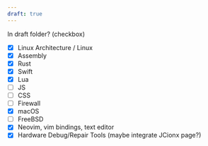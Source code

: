 ```yaml
---
draft: true
---
```

In draft folder? (checkbox)
- [x] Linux Architecture / Linux
- [x] Assembly
- [x] Rust
- [x] Swift
- [x] Lua
- [ ] JS
- [ ] CSS
- [ ] Firewall
- [x] macOS
- [ ] FreeBSD
- [x] Neovim, vim bindings, text editor
- [x] Hardware Debug/Repair Tools (maybe integrate JCionx page?)
